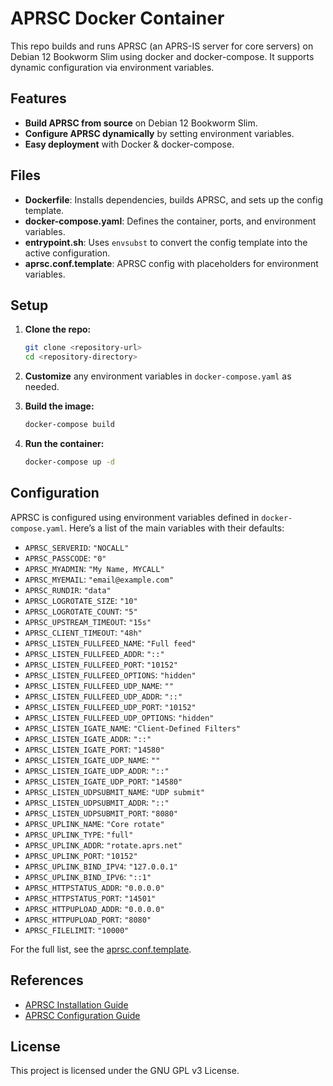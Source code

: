 # APRSC Docker Container

This repo builds and runs APRSC (an APRS-IS server for core servers) on Debian 12 Bookworm Slim using docker and docker-compose. It supports dynamic configuration via environment variables.

## Features

- **Build APRSC from source** on Debian 12 Bookworm Slim.
- **Configure APRSC dynamically** by setting environment variables.
- **Easy deployment** with Docker & docker-compose.

## Files

- **Dockerfile**: Installs dependencies, builds APRSC, and sets up the config template.
- **docker-compose.yaml**: Defines the container, ports, and environment variables.
- **entrypoint.sh**: Uses `envsubst` to convert the config template into the active configuration.
- **aprsc.conf.template**: APRSC config with placeholders for environment variables.

## Setup

1. **Clone the repo:**
   ```bash
   git clone <repository-url>
   cd <repository-directory>
   ```

2. **Customize** any environment variables in `docker-compose.yaml` as needed.

3. **Build the image:**
   ```bash
   docker-compose build
   ```

4. **Run the container:**
   ```bash
   docker-compose up -d
   ```

## Configuration

APRSC is configured using environment variables defined in `docker-compose.yaml`. Here’s a list of the main variables with their defaults:

- `APRSC_SERVERID`: `"NOCALL"`
- `APRSC_PASSCODE`: `"0"`
- `APRSC_MYADMIN`: `"My Name, MYCALL"`
- `APRSC_MYEMAIL`: `"email@example.com"`
- `APRSC_RUNDIR`: `"data"`
- `APRSC_LOGROTATE_SIZE`: `"10"`
- `APRSC_LOGROTATE_COUNT`: `"5"`
- `APRSC_UPSTREAM_TIMEOUT`: `"15s"`
- `APRSC_CLIENT_TIMEOUT`: `"48h"`
- `APRSC_LISTEN_FULLFEED_NAME`: `"Full feed"`
- `APRSC_LISTEN_FULLFEED_ADDR`: `"::"`
- `APRSC_LISTEN_FULLFEED_PORT`: `"10152"`
- `APRSC_LISTEN_FULLFEED_OPTIONS`: `"hidden"`
- `APRSC_LISTEN_FULLFEED_UDP_NAME`: `""`
- `APRSC_LISTEN_FULLFEED_UDP_ADDR`: `"::"`
- `APRSC_LISTEN_FULLFEED_UDP_PORT`: `"10152"`
- `APRSC_LISTEN_FULLFEED_UDP_OPTIONS`: `"hidden"`
- `APRSC_LISTEN_IGATE_NAME`: `"Client-Defined Filters"`
- `APRSC_LISTEN_IGATE_ADDR`: `"::"`
- `APRSC_LISTEN_IGATE_PORT`: `"14580"`
- `APRSC_LISTEN_IGATE_UDP_NAME`: `""`
- `APRSC_LISTEN_IGATE_UDP_ADDR`: `"::"`
- `APRSC_LISTEN_IGATE_UDP_PORT`: `"14580"`
- `APRSC_LISTEN_UDPSUBMIT_NAME`: `"UDP submit"`
- `APRSC_LISTEN_UDPSUBMIT_ADDR`: `"::"`
- `APRSC_LISTEN_UDPSUBMIT_PORT`: `"8080"`
- `APRSC_UPLINK_NAME`: `"Core rotate"`
- `APRSC_UPLINK_TYPE`: `"full"`
- `APRSC_UPLINK_ADDR`: `"rotate.aprs.net"`
- `APRSC_UPLINK_PORT`: `"10152"`
- `APRSC_UPLINK_BIND_IPV4`: `"127.0.0.1"`
- `APRSC_UPLINK_BIND_IPV6`: `"::1"`
- `APRSC_HTTPSTATUS_ADDR`: `"0.0.0.0"`
- `APRSC_HTTPSTATUS_PORT`: `"14501"`
- `APRSC_HTTPUPLOAD_ADDR`: `"0.0.0.0"`
- `APRSC_HTTPUPLOAD_PORT`: `"8080"`
- `APRSC_FILELIMIT`: `"10000"`

For the full list, see the [aprsc.conf.template](./aprsc.conf.template).

## References

- [APRSC Installation Guide](http://he.fi/aprsc/INSTALLING.html)
- [APRSC Configuration Guide](http://he.fi/aprsc/CONFIGURATION.html)

## License

This project is licensed under the GNU GPL v3 License.
